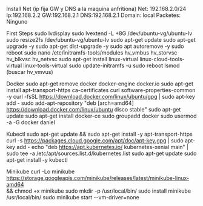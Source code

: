 Install
	Net (ip fija GW y DNS a la maquina anfritiona)
		Net: 192.168.2.0/24
		Ip:192.168.2.2
		GW:192.168.2.1
		DNS:192.168.2.1
		Domain: local
	Packetes: Ninguno

First Steps
	sudo lvdisplay
	sudo lvextend -L +8G /dev/ubuntu-vg/ubuntu-lv
	sudo resize2fs /dev/ubuntu-vg/ubuntu-lv
	sudo apt-get update
	sudo apt-get upgrade -y
	sudo apt-get dist-upgrade -y
	sudo apt autoremove -y
	sudo reboot
	sudo nano /etc/initramfs-tools/modules
hv_vmbus
hv_storvsc
hv_blkvsc
hv_netvsc
	sudo apt-get install linux-virtual linux-cloud-tools-virtual linux-tools-virtual
	sudo update-initramfs -u
	sudo reboot
	lsmod (buscar hv_vmvus)
	
Docker
	sudo apt-get remove docker docker-engine docker.io
	sudo apt-get install apt-transport-https ca-certificates curl software-properties-common -y
	curl -fsSL https://download.docker.com/linux/ubuntu/gpg | sudo apt-key add -
	sudo add-apt-repository "deb [arch=amd64] https://download.docker.com/linux/ubuntu disco stable"
	sudo apt-get update
	sudo apt-get install docker-ce
	sudo groupadd docker
	sudo usermod -a -G docker daniel

Kubectl
	sudo apt-get update && sudo apt-get install -y apt-transport-https
	curl -s https://packages.cloud.google.com/apt/doc/apt-key.gpg | sudo apt-key add -
	echo "deb https://apt.kubernetes.io/ kubernetes-xenial main" | sudo tee -a /etc/apt/sources.list.d/kubernetes.list
	sudo apt-get update
	sudo apt-get install -y kubectl


Minikube
	curl -Lo minikube https://storage.googleapis.com/minikube/releases/latest/minikube-linux-amd64 \
  && chmod +x minikube
	sudo mkdir -p /usr/local/bin/
	sudo install minikube /usr/local/bin/
	sudo minikube start --vm-driver=none